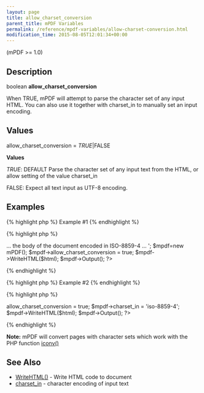 ```yaml
---
layout: page
title: allow_charset_conversion
parent_title: mPDF Variables
permalink: /reference/mpdf-variables/allow-charset-conversion.html
modification_time: 2015-08-05T12:01:34+00:00
---
```




<p>(mPDF &gt;= 1.0)</p>
<h2>Description</h2>
<p class="manual_block">boolean <b>allow_charset_conversion</b></p>
<p>When <span class="smallblock">TRUE</span>, mPDF will attempt to parse the character set of any input HTML. You can also use it together with <span class="parameter">charset_in</span> to manually set an input encoding.</p>
<h2>Values</h2>
<p class="manual_param_dt"><span class="parameter">allow_charset_conversion</span> = <i><span class="smallblock">TRUE</span></i>|<span class="smallblock">FALSE</span></p>
<p class="manual_param_dd"><b>Values</b>

<i><span class="smallblock">TRUE</span></i>: <span class="smallblock">DEFAULT</span> Parse the character set of any input text from the HTML, or allow setting of the value <span class="parameter">charset_in</span> 

<span class="smallblock">FALSE</span>: Expect all text input as UTF-8 encoding.</p>
<h2>Examples</h2>

{% highlight php %}
Example #1
{% endhighlight %}

{% highlight php %}
<?php

<?php

$html = '

<!DOCTYPE html PUBLIC "-//W3C//DTD XHTML 1.0 Transitional//EN" "http://www.w3.org/TR/xhtml1/DTD/xhtml1-transitional.dtd">

<html xmlns="http://www.w3.org/1999/xhtml" dir="ltr">

<head>

<meta http-equiv="Content-Type" content="text/html; charset=ISO-8859-4" />

<title>Document in Lithuanian</title>

</head>

<body>

... the body of the document encoded in ISO-8859-4 ...

</body>

</html>';

$mpdf=new mPDF();

$mpdf->allow_charset_conversion = true;

$mpdf->WriteHTML($html);

$mpdf->Output();

?>
{% endhighlight %}

{% highlight php %}
Example #2
{% endhighlight %}

{% highlight php %}
<?php

<?php

$html = '... the body of the document encoded in ISO-8859-4 ...';

$mpdf=new mPDF();

$mpdf->allow_charset_conversion = true;

$mpdf->charset_in = 'iso-8859-4';

$mpdf->WriteHTML($html);

$mpdf->Output();

?>
{% endhighlight %}

<div class="alert alert-info" role="alert"><strong>Note:</strong> mPDF will convert pages with character sets which work with the PHP function <a href="{{ "/reference/codepages-glyphs/iconv.html" | prepend: site.baseurl }}">iconv()</a></div>
<h2>See Also</h2>
<ul>
<li class="manual_boxlist"><a href="{{ "/reference/mpdf-functions/writehtml.html" | prepend: site.baseurl }}">WriteHTML()</a> - Write HTML code to document</li>
<li class="manual_boxlist"><a href="{{ "/reference/mpdf-variables/charset-in.html" | prepend: site.baseurl }}">charset_in</a> - character encoding of input text</li>
</ul>
<p>&nbsp;</p>
